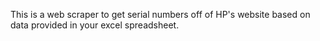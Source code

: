 This is a web scraper to get serial numbers off of HP's website based on data provided in your excel spreadsheet.
